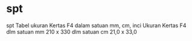 # spt
spt 
Tabel ukuran Kertas F4 dalam satuan mm, cm, inci
Ukuran Kertas	F4 
dlm satuan mm 210 x 330	
dlm satuan cm 21,0 x 33,0 
		

